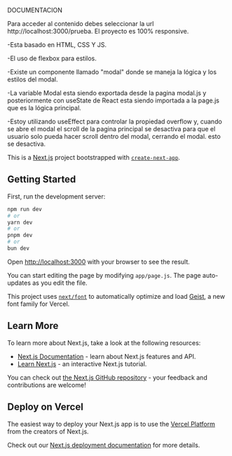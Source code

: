 DOCUMENTACION

Para acceder al contenido debes seleccionar la url http://localhost:3000/prueba.
El proyecto es 100% responsive.

-Esta basado en HTML, CSS Y JS.

-El uso de flexbox para estilos.

-Existe un componente llamado "modal" donde se maneja la lógica y los estilos del modal.

-La variable Modal esta siendo exportada desde la pagina modal.js y posteriormente con useState de React esta siendo importada a la page.js que es la lógica principal.

-Estoy utilizando useEffect para controlar la propiedad overflow y, cuando se abre el modal el scroll de la pagina principal se desactiva para que el usuario solo pueda hacer scroll dentro del modal, cerrando el modal.
esto se desactiva.


This is a [Next.js](https://nextjs.org) project bootstrapped with [`create-next-app`](https://nextjs.org/docs/app/api-reference/cli/create-next-app).

## Getting Started

First, run the development server:

```bash
npm run dev
# or
yarn dev
# or
pnpm dev
# or
bun dev
```

Open [http://localhost:3000](http://localhost:3000) with your browser to see the result.

You can start editing the page by modifying `app/page.js`. The page auto-updates as you edit the file.

This project uses [`next/font`](https://nextjs.org/docs/app/building-your-application/optimizing/fonts) to automatically optimize and load [Geist](https://vercel.com/font), a new font family for Vercel.

## Learn More

To learn more about Next.js, take a look at the following resources:

- [Next.js Documentation](https://nextjs.org/docs) - learn about Next.js features and API.
- [Learn Next.js](https://nextjs.org/learn) - an interactive Next.js tutorial.

You can check out [the Next.js GitHub repository](https://github.com/vercel/next.js) - your feedback and contributions are welcome!

## Deploy on Vercel

The easiest way to deploy your Next.js app is to use the [Vercel Platform](https://vercel.com/new?utm_medium=default-template&filter=next.js&utm_source=create-next-app&utm_campaign=create-next-app-readme) from the creators of Next.js.

Check out our [Next.js deployment documentation](https://nextjs.org/docs/app/building-your-application/deploying) for more details.
